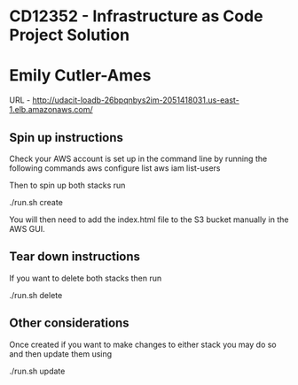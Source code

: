 # CD12352 - Infrastructure as Code Project Solution
# Emily Cutler-Ames
URL - http://udacit-loadb-26bpqnbys2im-2051418031.us-east-1.elb.amazonaws.com/

## Spin up instructions
Check your AWS account is set up in the command line by running the following commands
aws configure list
aws iam list-users 

Then to spin up both stacks run

./run.sh create

You will then need to add the index.html file to the S3 bucket manually in the AWS GUI. 

## Tear down instructions
If you want to delete both stacks then run

./run.sh delete

## Other considerations
Once created if you want to make changes to either stack you may do so and then update them using

./run.sh update

